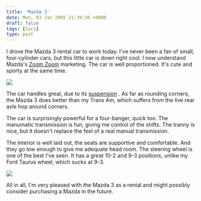 ```yaml
---
title: 'Mazda 3'
date: Mon, 03 Jan 2005 21:39:36 +0000
draft: false
tags: [Cars]
type: post
---
```


I drove the Mazda 3 rental car to work today. I've never been a fan of small, four-cylinder cars, but this little car is down right cool. I now understand Mazda's [Zoom Zoom](http://www.mazdausa.com/MusaWeb/displayPage.action?pageParameter=bod&passed=true&sectionParameter=) marketing. The car is well proportioned. It's cute and sporty at the same time.

![](http://www.mazdausa.com/MusaWeb/images/vehicles/pho_gallery_MZ3_ext1.jpg)

The car handles great, due to its [suspension](http://www.mazdausa.com/MusaWeb/displayPage.action?pageParameter=modelsPerformanceHandling&vehicleCode=MZ3) . As far as rounding corners, the Mazda 3 does better than my Trans Am, which suffers from the live rear axle hop around corners.

The car is surprisingly powerful for a four-banger, quick too. The manumatic transmission is fun, giving me control of the shifts. The tranny is nice, but it doesn't replace the feel of a real manual transmission.

The interior is well laid out, the seats are supportive and comfortable. And they go low enough to give me adequate head room. The steering wheel is one of the best I've seen. It has a great 10-2 and 9-3 positions, unlike my Ford Taurus wheel, which sucks at 9-3.

![](http://www.mazdausa.com/MusaWeb/images/vehicles/pho_gallery_MZ3_int7.jpg)

All in all, I'm very pleased with the Mazda 3 as a rental and might possibly consider purchasing a Mazda in the future.